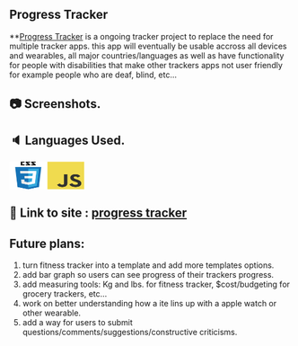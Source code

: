 ## Progress Tracker

**[Progress Tracker](https://progresstracker-shane-895b5e55cab0.herokuapp.com/fitnessTrackers) is a ongoing tracker project to replace the need for multiple tracker apps. this app will eventually be usable accross all devices and wearables, all major countries/languages as well as have functionality for people with disabilities that make other trackers apps not user friendly for example people who are deaf, blind, etc...

## 📷 Screenshots.



## 🔈 Languages Used.
<img align="center" src="https://raw.githubusercontent.com/devicons/devicon/master/icons/css3/css3-original-wordmark.svg" alt="CSS" height="50" width="67"/><img align="center" src="https://raw.githubusercontent.com/devicons/devicon/master/icons/javascript/javascript-original.svg" alt="CSS" height="50" width="67"/>

## 🔗 Link to site : [progress tracker](https://progresstracker-shane-895b5e55cab0.herokuapp.com/fitnessTrackers)

## Future plans: 
1. turn fitness tracker into a template and add more templates options.
2. add bar graph so users can see progress of their trackers progress.
3. add measuring tools: Kg and lbs. for fitness tracker, $cost/budgeting for grocery trackers, etc...
4. work on better understanding how a ite lins up with a apple watch or other wearable.
5. add a way for users to submit questions/comments/suggestions/constructive criticisms.